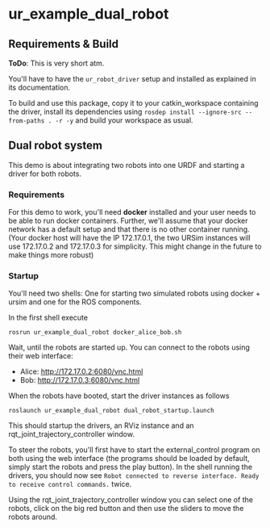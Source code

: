 # ur_example_dual_robot

## Requirements & Build
**ToDo**: This is very short atm.

You'll have to have the `ur_robot_driver` setup and installed as explained in its documentation.

To build and use this package, copy it to your catkin_workspace containing the driver, install its
dependencies using `rosdep install --ignore-src --from-paths . -r -y` and build your workspace as
usual.

## Dual robot system
This demo is about integrating two robots into one URDF and starting a driver for both robots.

### Requirements
For this demo to work, you'll need **docker** installed and your user needs to be able to run docker
containers. Further, we'll assume that your docker network has a default setup and that there is no
other container running. (Your docker host will have the IP 172.17.0.1, the two URSim instances will
use 172.17.0.2 and 172.17.0.3 for simplicity. This might change in the future to make things more
robust)

### Startup
You'll need two shells: One for starting two simulated robots using docker + ursim and one for the
ROS components.

In the first shell execute
```
rosrun ur_example_dual_robot docker_alice_bob.sh
```
Wait, until the robots are started up. You can connect to the robots using their web interface:
 - Alice: http://172.17.0.2:6080/vnc.html
 - Bob: http://172.17.0.3:6080/vnc.html

When the robots have booted, start the driver instances as follows
```
roslaunch ur_example_dual_robot dual_robot_startup.launch
```

This should startup the drivers, an RViz instance and an rqt_joint_trajectory_controller window.

To steer the robots, you'll first have to start the external_control program on both using the web
interface (the programs should be loaded by default, simply start the robots and press the play
button). In the shell running the drivers, you should now see `Robot connected to reverse interface.
Ready to receive control commands.` twice.

Using the rqt_joint_trajectory_controller window you can select one of the robots, click on the big
red button and then use the sliders to move the robots around.
